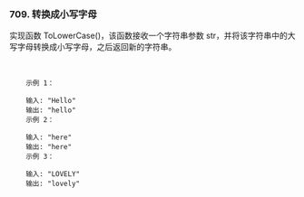 ### 709. 转换成小写字母


实现函数 ToLowerCase()，该函数接收一个字符串参数 str，并将该字符串中的大写字母转换成小写字母，之后返回新的字符串。

 
```
    示例 1：
    
    输入: "Hello"
    输出: "hello"
    示例 2：
    
    输入: "here"
    输出: "here"
    示例 3：
    
    输入: "LOVELY"
    输出: "lovely"

```